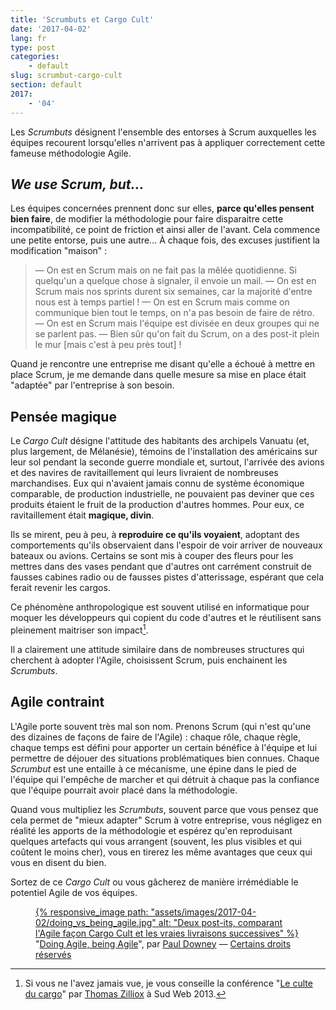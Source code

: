 ```yaml
---
title: 'Scrumbuts et Cargo Cult'
date: '2017-04-02'
lang: fr
type: post
categories:
    - default
slug: scrumbut-cargo-cult
section: default
2017:
    - '04'
---
```


Les <em lang="en">Scrumbuts</em> désignent l'ensemble des entorses à <span lang="en">Scrum</span> auxquelles les équipes recourent lorsqu'elles n'arrivent pas à appliquer correctement cette fameuse méthodologie Agile.

<!-- more -->

## <em lang="en">We use Scrum, but…</em>

Les équipes concernées prennent donc sur elles, **parce qu'elles pensent bien faire**, de modifier la méthodologie pour faire disparaitre cette incompatibilité, ce point de friction et ainsi aller de l'avant. Cela commence une petite entorse, puis une autre… À chaque fois, des excuses justifient la modification "maison" : 

> — On est en <span lang="en">Scrum</span> mais on ne fait pas la mêlée quotidienne. Si quelqu'un a quelque chose à signaler, il envoie un mail.
> — On est en <span lang="en">Scrum</span>  mais nos sprints durent six semaines, car la majorité d'entre nous est à temps partiel !
> — On est en <span lang="en">Scrum</span> mais comme on communique bien tout le temps, on n'a pas besoin de faire de rétro.
> — On est en <span lang="en">Scrum</span> mais l'équipe est divisée en deux groupes qui ne se parlent pas.
> — Bien sûr qu'on fait du <span lang="en">Scrum</span>, on a des post-it plein le mur [mais c'est à peu près tout] !

Quand je rencontre une entreprise me disant qu'elle a échoué à mettre en place Scrum, je me demande dans quelle mesure sa mise en place était "adaptée" par l'entreprise à son besoin.

## Pensée magique

Le <em lang="en">Cargo Cult</em> désigne l'attitude des habitants des archipels Vanuatu (et, plus largement, de Mélanésie), témoins de l'installation des américains sur leur sol pendant la seconde guerre mondiale et, surtout, l'arrivée des avions et des navires de ravitaillement qui leurs livraient de nombreuses marchandises. Eux qui n'avaient jamais connu de système économique comparable, de production industrielle, ne pouvaient pas deviner que ces produits étaient le fruit de la production d'autres hommes. Pour eux, ce ravitaillement était **magique, divin**.

Ils se mirent, peu à peu, à **reproduire ce qu'ils voyaient**, adoptant des comportements qu'ils observaient dans l'espoir de voir arriver de nouveaux bateaux ou avions. Certains se sont mis à couper des fleurs pour les mettres dans des vases pendant que d'autres ont carrément construit de fausses cabines radio ou de fausses pistes d'atterissage, espérant que cela ferait revenir les cargos.

Ce phénomène anthropologique est souvent utilisé en informatique pour moquer les développeurs qui copient du code d'autres et le réutilisent sans pleinement maitriser son impact[^tzi].

[^tzi]: Si vous ne l'avez jamais vue, je vous conseille la conférence "[Le culte du cargo](https://vimeo.com/70060075)" par [Thomas Zilliox](https://twitter.com/iamtzi "Compte Twitter de Thomas Zilliox") à Sud Web 2013.

Il a clairement une attitude similaire dans de nombreuses structures qui cherchent à adopter l'Agile, choisissent Scrum, puis enchainent les <em lang="en">Scrumbuts</em>.

## Agile contraint

L'Agile porte souvent très mal son nom. Prenons <span lang="en">Scrum</span> (qui n'est qu'une des dizaines de façons de faire de l'Agile) : chaque rôle, chaque règle, chaque temps est défini pour apporter un certain bénéfice à l'équipe et lui permettre de déjouer des situations problématiques bien connues. Chaque <em lang="en">Scrumbut</em> est une entaille à ce mécanisme, une épine dans le pied de l'équipe qui l'empêche de marcher et qui détruit à chaque pas la confiance que l'équipe pourrait avoir placé dans la méthodologie.

Quand vous multipliez les <em lang="en">Scrumbuts</em>, souvent parce que vous pensez que cela permet de "mieux adapter" <span lang="en">Scrum</span> à votre entreprise, vous négligez en réalité les apports de la méthodologie et espérez qu'en reproduisant quelques artefacts qui vous arrangent (souvent, les plus visibles et qui coûtent le moins cher), vous en tirerez les même avantages que ceux qui vous en disent du bien.

Sortez de ce <em lang="en">Cargo Cult</em> ou vous gâcherez de manière irrémédiable le potentiel Agile de vos équipes.

<figure>
  <a href="/assets/images/2017-04-02/doing_vs_being_agile.jpg" title="doing agile, being agile">
      {% responsive_image path: "assets/images/2017-04-02/doing_vs_being_agile.jpg" alt: "Deux post-its, comparant l'Agile façon Cargo Cult et les vraies livraisons successives" %}
  </a>
  <figcaption>"<a href="https://www.flickr.com/photos/psd/9588038559" title="Lien vers la photo sur Flickr">Doing Agile, being Agile</a>", par <a href="https://www.flickr.com/photos/psd/" title="Profil Flickr de Paul Downey">Paul Downey</a> — <a href="https://creativecommons.org/licenses/by/2.0/" class="photo-license-url" rel="license cc:license" target="_newtab" ><span>Certains droits réservés</span></a></figcaption>
</figure>